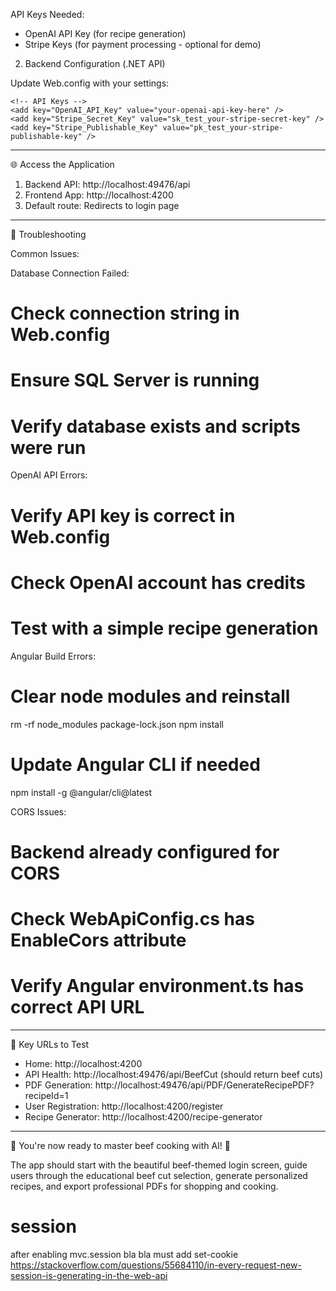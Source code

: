 
  API Keys Needed:

  - OpenAI API Key (for recipe generation)
  - Stripe Keys (for payment processing - optional for demo)


  2. Backend Configuration (.NET API)

  Update Web.config with your settings:

  <appSettings>
    <!-- Database connection -->
    <add key="SqlConnectionString" value="Server=localhost;Database=BeefMaster;Trusted_Connection=True;" />

    <!-- API Keys -->
    <add key="OpenAI_API_Key" value="your-openai-api-key-here" />
    <add key="Stripe_Secret_Key" value="sk_test_your-stripe-secret-key" />
    <add key="Stripe_Publishable_Key" value="pk_test_your-stripe-publishable-key" />
  </appSettings>

  ---
  🌐 Access the Application

  1. Backend API: http://localhost:49476/api
  2. Frontend App: http://localhost:4200
  3. Default route: Redirects to login page

  ---
  🔧 Troubleshooting

  Common Issues:

  Database Connection Failed:
  # Check connection string in Web.config
  # Ensure SQL Server is running
  # Verify database exists and scripts were run

  OpenAI API Errors:
  # Verify API key is correct in Web.config
  # Check OpenAI account has credits
  # Test with a simple recipe generation

  Angular Build Errors:
  # Clear node modules and reinstall
  rm -rf node_modules package-lock.json
  npm install

  # Update Angular CLI if needed
  npm install -g @angular/cli@latest

  CORS Issues:
  # Backend already configured for CORS
  # Check WebApiConfig.cs has EnableCors attribute
  # Verify Angular environment.ts has correct API URL

  ---
  🎯 Key URLs to Test

  - Home: http://localhost:4200
  - API Health: http://localhost:49476/api/BeefCut (should return beef cuts)
  - PDF Generation: http://localhost:49476/api/PDF/GenerateRecipePDF?recipeId=1
  - User Registration: http://localhost:4200/register
  - Recipe Generator: http://localhost:4200/recipe-generator

  ---
  🥩 You're now ready to master beef cooking with AI! 🤖

  The app should start with the beautiful beef-themed login screen, guide users through the educational beef cut selection, generate personalized recipes, and export professional PDFs for shopping and cooking.



  # session
  after enabling mvc.session bla bla must add set-cookie
  https://stackoverflow.com/questions/55684110/in-every-request-new-session-is-generating-in-the-web-api